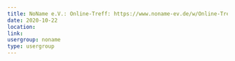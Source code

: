 ```yaml
---
title: NoName e.V.: Online-Treff: https://www.noname-ev.de/w/Online-Treff
date: 2020-10-22
location: 
link: 
usergroup: noname
type: usergroup
---
```

